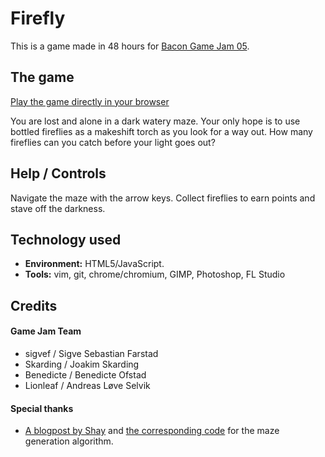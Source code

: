 # Firefly

This is a game made in 48 hours for [Bacon Game Jam 05](http://bacongamejam.org/jams/bacongamejam-05/).

## The game

[Play the game directly in your browser](http://arkt.is/firefly/)

You are lost and alone in a dark watery maze. Your only hope is to use bottled fireflies as a makeshift torch as you look for a way out. How many fireflies can you catch before your light goes out?

## Help / Controls

Navigate the maze with the arrow keys. Collect fireflies to earn points and stave off the darkness.

## Technology used

* **Environment:** HTML5/JavaScript.
* **Tools:** vim, git, chrome/chromium, GIMP, Photoshop, FL Studio

## Credits
#### Game Jam Team
* sigvef / Sigve Sebastian Farstad
* Skarding / Joakim Skarding
* Benedicte / Benedicte Ofstad
* Lionleaf / Andreas Løve Selvik

#### Special thanks
* [A blogpost by Shay](http://notninjas.com/2012/07/22/a-finite-tale-of-infinite-mazes/) and [the corresponding code](https://github.com/TheGiftsProject/Change) for the maze generation algorithm.
